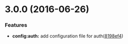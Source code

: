<a name="3.0.0"></a>
# 3.0.0 (2016-06-26)


### Features

* **config:auth:** add configuration file for auth([8198ef4](https://github.com/adonisjs/adonis-app/commit/8198ef4))
